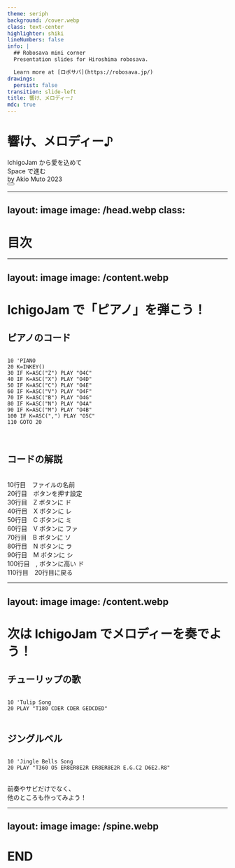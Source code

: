 ```yaml
---
theme: seriph
background: /cover.webp
class: text-center
highlighter: shiki
lineNumbers: false
info: |
  ## Robosava mini corner
  Presentation slides for Hiroshima robosava.

  Learn more at [ロボサバ](https://robosava.jp/)
drawings:
  persist: false
transition: slide-left
title: 響け、メロディー♪
mdc: true
---
```


# 響け、メロディー♪

<div class="text-2xl">IchigoJam から愛を込めて</div>

<div class="pt-12">
  <span @click="$slidev.nav.next" class="text-4xl px-2 py-1 rounded cursor-pointer" hover="bg-white bg-opacity-10">
    Space で進む <carbon:arrow-right class="inline"/>
  </span>
</div>

<div class="absolute bottom-8">
  by Akio Muto 2023
</div>

<div class="abs-br m-6 flex gap-2">
  <button @click="$slidev.nav.openInEditor()" title="Open in Editor" class="text-xl slidev-icon-btn opacity-50 !border-none !hover:text-white">
    <carbon:edit />
  </button>
  <a href="https://github.com/Marukome0743/IchigoJam" target="_blank" alt="GitHub" title="Open in GitHub"
    class="text-xl slidev-icon-btn opacity-50 !border-none !hover:text-white">
    <carbon-logo-github />
  </a>
</div>

---
layout: image
image: /head.webp
class: 
---

# 目次
<Toc class="text-5xl text-black font-bold" maxDepth="1"></Toc>
 
---
layout: image
image: /content.webp
---

# IchigoJam で「ピアノ」を弾こう！
<div grid="~ cols-3">

  <div class="col-span-2">
    <h2 class="text-green m-2">ピアノのコード</h2>
    <pre>
<code class="lang-ichigojam">                           
10 'PIANO                   
20 K=INKEY()                
30 IF K=ASC("Z") PLAY "O4C" 
40 IF K=ASC("X") PLAY "O4D" 
50 IF K=ASC("C") PLAY "O4E" 
60 IF K=ASC("V") PLAY "O4F" 
70 IF K=ASC("B") PLAY "O4G" 
80 IF K=ASC("N") PLAY "O4A" 
90 IF K=ASC("M") PLAY "O4B" 
100 IF K=ASC(",") PLAY "O5C"
110 GOTO 20                
</code>
    </pre>
  </div>

  <div class="text-black text-xl font-bold bg-green-200 px-6 py-2">
    <h2 class="text-red">コードの解説</h2><br>
    <div class="m-1">10行目　ファイルの名前</div>
    <div class="m-1">20行目　ボタンを押す設定</div>
    <div class="m-1">30行目　<span class="text-red">Z</span> ボタンに <span class="text-blue">ド</span></div>
    <div class="m-1">40行目　<span class="text-red">X</span> ボタンに <span class="text-blue">レ</span></div>
    <div class="m-1">50行目　<span class="text-red">C</span> ボタンに <span class="text-blue">ミ</span></div>
    <div class="m-1">60行目　<span class="text-red">V</span> ボタンに <span class="text-blue">ファ</span></div>
    <div class="m-1">70行目　<span class="text-red">B</span> ボタンに <span class="text-blue">ソ</span></div>
    <div class="m-1">80行目　<span class="text-red">N</span> ボタンに <span class="text-blue">ラ</span></div>
    <div class="m-1">90行目　<span class="text-red">M</span> ボタンに <span class="text-blue">シ</span></div>
    <div class="m-1">100行目　<span class="text-red">,</span> ボタンに高い <span class="text-blue">ド</span></div>
    <div class="m-1">110行目　20行目に戻る</div>
  </div>

</div>

---
layout: image
image: /content.webp
---

# 次は IchigoJam でメロディーを奏でよう！

<h2 class="text-4xl text-pink m-2">チューリップの歌</h2>
<pre>
<code class="lang-ichigojam">                                
10 'Tulip Song                   
20 PLAY "T180 CDER CDER GEDCDED"
</code>
</pre>

<h2 class="text-4xl text-yellow m-2">ジングルベル</h2>
<pre>
<code class="lang-ichigojam">                                                    
10 'Jingle Bells Song                                
20 PLAY "T360 O5 ER8ER8E2R ER8ER8E2R E.G.C2 D6E2.R8"
</code>
</pre>

<div class="text-center text-6xl text-black m-2">前奏やサビだけでなく、<br><span class="text-orange">他のところも作ってみよう！</span></div>

---
layout: image
image: /spine.webp
---

# END